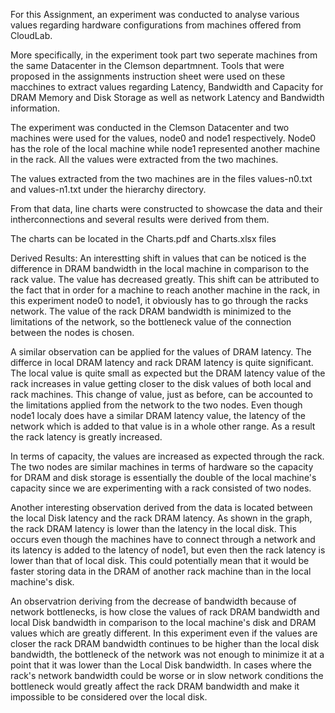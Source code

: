 For this Assignment, an experiment was conducted to analyse various values regarding hardware configurations from machines offered from CloudLab.

More specifically, in the experiment took part two seperate machines from the same Datacenter in the Clemson departmnent. Tools that were proposed in the assignments instruction sheet were used on these macchines to extract values regarding Latency, Bandwidth and Capacity for DRAM Memory and Disk Storage as well as network Latency and Bandwidth information.

The experiment was conducted in the Clemson Datacenter and two machines were used for the values, node0 and node1 respectively. Node0 has the role of the local machine while node1 represented another machine in the rack. All the values were extracted from the two machines.

The values extracted from the two machines are in the files values-n0.txt and values-n1.txt under the hierarchy directory.

From that data, line charts were constructed to showcase the data and their intherconnections and several results were derived from them.

The charts can be located in the Charts.pdf and Charts.xlsx files

Derived Results:
An interestting shift in values that can be noticed is the difference in DRAM bandwidth in the local machine in comparison to the rack value. The value has decreased greatly. This shift can be attributed to the fact that in order for a machine to reach another machine in the rack, in this experiment node0 to node1, it obviously has to go through the racks network. The value of the rack DRAM bandwidth is minimized to the limitations of the network, so the bottleneck value of the connection between the nodes is chosen.

A similar observation can be applied for the values of DRAM latency. The differce in local DRAM latency and rack DRAM latency is quite significant. The local value is quite small as expected but the DRAM latency value of the rack increases in value getting closer to the disk values of both local and rack machines. This change of value, just as before, can be accounted to the limitations applied from the network to the two nodes. Even though node1 localy does have a similar DRAM latency value, the latency of the network which is added to that value is in a whole other range. As a result the rack latency is greatly increased.

In terms of capacity, the values are increased as expected through the rack. The two nodes are similar machines in terms of hardware so the capacity for DRAM and disk storage is essentially the double of the local machine's capacity since we are experimenting with a rack consisted of two nodes.

Another interesting observation derived from the data is located between the local Disk latency and the rack DRAM latency. As shown in the graph, the rack DRAM latency is lower than the latency in the local disk. This occurs even though the machines have to connect through a network and its latency is added to the latency of node1, but even then the rack latency is lower than that of local disk. This could potentially mean that it would be faster storing data in the DRAM of another rack machine than in the local machine's disk.

An observatrion deriving from the decrease of bandwidth because of network bottlenecks, is how close the values of rack DRAM bandwidth and local Disk bandwidth in comparison to the local machine's disk and DRAM values which are greatly different. In this experiment even if the values are closer the rack DRAM bandwidth continues to be higher than the local disk bandwidth, the bottleneck of the network was not enough to minimize it at a point that it was lower than the Local Disk bandwidth. In cases where the rack's network bandwidth could be worse or in slow network conditions the bottleneck would greatly affect the rack DRAM bandwidth and make it impossible to be considered over the local disk.